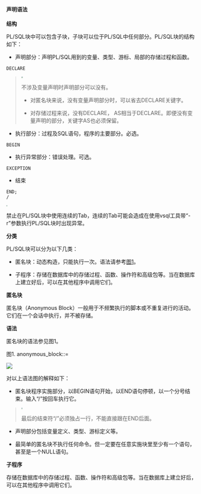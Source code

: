 #### 声明语法

**结构**

PL/SQL块中可以包含子块，子块可以位于PL/SQL中任何部分。PL/SQL块的结构如下：

- 声明部分：声明PL/SQL用到的变量、类型、游标、局部的存储过程和函数。

```
DECLARE
```

> <div align="left"><img src="image/image1.png" style="zoom:25%")</div>     
>
> 不涉及变量声明时声明部分可以没有。
>
> - 对匿名块来说，没有变量声明部分时，可以省去DECLARE关键字。
>
> - 对存储过程来说，没有DECLARE， AS相当于DECLARE。即便没有变量声明的部分，关键字AS也必须保留。

- 执行部分：过程及SQL语句，程序的主要部分。必选。

```
BEGIN
```

- 执行异常部分：错误处理。可选。

```
EXCEPTION	
```

- 结束

```
END; 
/
```

 

<div align="left"><img src="image/image2.png" style="zoom:20%")</div>     

禁止在PL/SQL块中使用连续的Tab，连续的Tab可能会造成在使用vsql工具带“-r”参数执行PL/SQL块时出现异常。

**分类**

PL/SQL块可以分为以下几类：

- 匿名块：动态构造，只能执行一次。语法请参考[图1](#匿名块语法)。

- 子程序：存储在数据库中的存储过程、函数、操作符和高级包等。当在数据库上建立好后，可以在其他程序中调用它们。

**匿名块**	

匿名块（Anonymous Block）一般用于不频繁执行的脚本或不重复进行的活动。它们在一个会话中执行，并不被存储。

**语法**

匿名块的语法参见图1。<a id="匿名块语法"></a>

图1. anonymous_block::=

<div align="left"><img src="image/匿名块语法.jpg" style="zoom:100%")</div>      

 

对以上语法图的解释如下：

- 匿名块程序实施部分，以BEGIN语句开始，以END语句停顿，以一个分号结束。输入“/”按回车执行它。

>  <div align="left"><img src="image/image2.png" style="zoom:20%")</div>     
>
>  最后的结束符“/”必须独占一行，不能直接跟在END后面。

- 声明部分包括变量定义、类型、游标定义等。

- 最简单的匿名块不执行任何命令。但一定要在任意实施块里至少有一个语句，甚至是一个NULL语句。

**子程序**

存储在数据库中的存储过程、函数、操作符和高级包等。当在数据库上建立好后，可以在其他程序中调用它们。